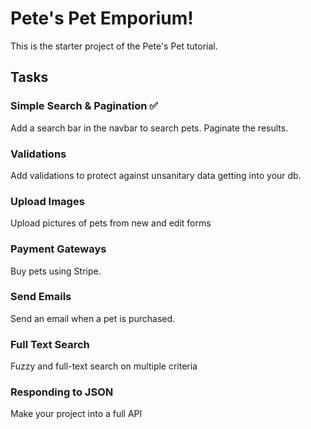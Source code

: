 # Pete's Pet Emporium!

This is the starter project of the Pete's Pet tutorial.

## Tasks

### Simple Search & Pagination ✅
Add a search bar in the navbar to search pets. Paginate the results.

### Validations
Add validations to protect against unsanitary data getting into your db.

### Upload Images
Upload pictures of pets from new and edit forms

### Payment Gateways
Buy pets using Stripe.

### Send Emails
Send an email when a pet is purchased.

### Full Text Search
Fuzzy and full-text search on multiple criteria

### Responding to JSON
Make your project into a full API
